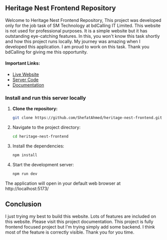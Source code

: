 ## Heritage Nest Frontend Repository

Welcome to Heritage Nest Frontend Repository, This project was developed only for the job task of SM Technology at bdCalling IT Limited. This website is not used for professional purposes. It is a simple website but it has outstanding eye-catching features. In this, you won't know this task shortly and how this project runs locally. My journey was amazing when I developed this application. I am proud to work on this task. Thank you bdCalling for giving me this opportunity.  
#### Important Links:
- [Live Website](https://heritage-nest-task-bdcalling.netlify.app/)
- [Server Code](https://github.com/ShefatAhmed/heritage-nest-backend.git)
- [Documentation](https://github.com/ShefatAhmed/heritage-nest-backend.git)

### Install and run this server locally
1. **Clone the repository:**
   ```bash
   git clone https://github.com/ShefatAhmed/heritage-nest-frontend.git
2. Navigate to the project directory:
   ```bash 
   cd heritage-nest-frontend
2. Install the dependencies:
   ```bash
   npm install
4. Start the development server:
   ```bash 
   npm run dev
The application will open in your default web browser at http://localhost:5173/

## Conclusion 
I just trying my best to build this website. Lots of features are included on this website. Please visit this project documentation. This project is fully frontend focused project but I'm trying simply add some backend. I think most of the feature is correctly visible.
Thank you for you time.
